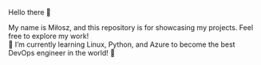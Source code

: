 Hello there 👋



My name is Miłosz, and this repository is for showcasing my projects. Feel free to explore my work!              
🌱 I’m currently learning Linux, Python, and Azure to become the best DevOps engineer in the world! 🌱


<!---
miloszkaletka/miloszkaletka is a ✨ special ✨ repository because its `README.md` (this file) appears on your GitHub profile.
You can click the Preview link to take a look at your changes.
--->
